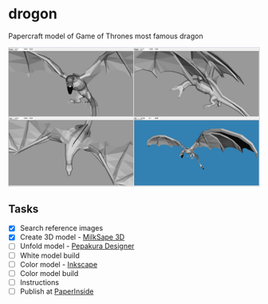 # drogon
Papercraft model of Game of Thrones most famous dragon

![1st MilkShape screenshot](/images/drogon-3d-02.jpg)

## Tasks
- [x] Search reference images
- [x] Create 3D model - [MilkSape 3D](http://www.milkshape3d.com/)
- [ ] Unfold model - [Pepakura Designer](http://www.tamasoft.co.jp/pepakura-en/)
- [ ] White model build
- [ ] Color model - [Inkscape](https://inkscape.org/en/)
- [ ] Color model build
- [ ] Instructions
- [ ] Publish at [PaperInside](http://www.paperinside.com)